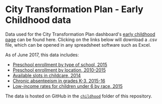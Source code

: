 # City Transformation Plan - Early Childhood data

Data used for the City Transformation Plan dashboard's [early childhood page](https://ct-data-haven.github.io/ctp-dash/pages/childhood.html) can be found here. Clicking on the links below will download a .csv file, which can be opened in any spreadsheet software such as Excel.

As of June 2017, this data includes:

* [Preschool enrollment by type of school, 2015](acs_prek_enrollment_by_type.csv)
* [Preschool enrollment by location, 2010-2015](acs_prek_enrollment_trend.csv)
* [Available slots in childcare, 2014](childcare.csv)
* [Chronic absenteeism in grades K-3, 2015-16](chronic_absenteeism.csv)
* [Low-income rates for children under 6 by race, 2015](low_income_kids_by_race.csv)

The data is hosted on GitHub in the [`childhood`](https://github.com/CT-Data-Haven/ctp-dash/tree/gh-pages/data/childhood) folder of this repository.
